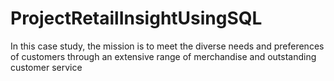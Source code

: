 # ProjectRetailInsightUsingSQL
In this case study, the mission is to meet the diverse needs and preferences of customers through an extensive range of merchandise and outstanding customer service
